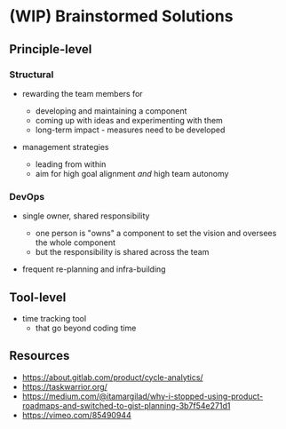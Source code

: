 # (WIP) Brainstormed Solutions

## Principle-level

### Structural

- rewarding the team members for
  - developing and maintaining a component
  - coming up with ideas and experimenting with them
  - long-term impact - measures need to be developed

- management strategies
  - leading from within
  - aim for high goal alignment _and_ high team autonomy

### DevOps

- single owner, shared responsibility
  - one person is "owns" a component to set the vision and oversees the whole component
  - but the responsibility is shared across the team

- frequent re-planning and infra-building

## Tool-level

- time tracking tool
  - that go beyond coding time

## Resources

- https://about.gitlab.com/product/cycle-analytics/
- https://taskwarrior.org/
- https://medium.com/@itamargilad/why-i-stopped-using-product-roadmaps-and-switched-to-gist-planning-3b7f54e271d1
- https://vimeo.com/85490944
